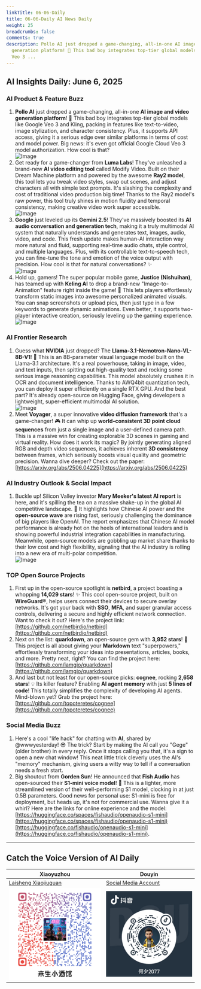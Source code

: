```yaml
---
linkTitle: 06-06-Daily
title: 06-06-Daily AI News Daily
weight: 25
breadcrumbs: false
comments: true
description: Pollo AI just dropped a game-changing, all-in-one AI image and video
  generation platform! 🎉 This bad boy integrates top-tier global models like Google
  Veo 3 ...
---
```

## AI Insights Daily: June 6, 2025

### **AI Product & Feature Buzz**
1.  **Pollo AI** just dropped a game-changing, all-in-one **AI image and video generation platform**! 🎉 This bad boy integrates top-tier global models like Google Veo 3 and Kling, packing in features like text-to-video, image stylization, and character consistency. Plus, it supports API access, giving it a serious edge over similar platforms in terms of cost and model power. Big news: it's even got official Google Cloud Veo 3 model authorization. How cool is that?
    <br/> ![Image](https://raw.githubusercontent.com/justlovemaki/imagehub/refs/heads/main/images/2025/07/news_01k024z2r0fj8bbamhx3mkrnh2.avif) <br/>
2.  Get ready for a game-changer from **Luma Labs**! They've unleashed a brand-new **AI video editing tool** called Modify Video. Built on their Dream Machine platform and powered by the awesome **Ray2 model**, this tool lets you tweak video styles, swap out scenes, and adjust characters all with simple text prompts. It's slashing the complexity and cost of traditional video production big time! Thanks to the Ray2 model's raw power, this tool truly shines in motion fluidity and temporal consistency, making creative video work super accessible.
    <br/> ![Image](https://raw.githubusercontent.com/justlovemaki/imagehub/refs/heads/main/images/2025/07/news_01k024z8zde1ery6k8dvvcxt5x.avif) <br/>
3.  **Google** just leveled up its **Gemini 2.5**! They've massively boosted its **AI audio conversation and generation tech**, making it a truly multimodal AI system that naturally understands and generates text, images, audio, video, and code. This fresh update makes human-AI interaction way more natural and fluid, supporting real-time audio chats, style control, and multiple languages. Plus, with its controllable text-to-speech tech, you can fine-tune the tone and emotion of the voice output with precision. How cool is that for natural conversations? ✨
    <br/> ![Image](https://raw.githubusercontent.com/justlovemaki/imagehub/refs/heads/main/images/2025/07/news_01k024zb75ezns3377tg01r123.avif) <br/>
4.  Hold up, gamers! The super popular mobile game, **Justice (Nishuihan)**, has teamed up with **Keling AI** to drop a brand-new "Image-to-Animation" feature right inside the game! 🤯 This lets players effortlessly transform static images into awesome personalized animated visuals. You can snap screenshots or upload pics, then just type in a few keywords to generate dynamic animations. Even better, it supports two-player interactive creation, seriously leveling up the gaming experience.
    <br/> ![Image](https://raw.githubusercontent.com/justlovemaki/imagehub/refs/heads/main/images/2025/07/news_01k024ze65fnpbafgm49hfg4hz.avif) <br/>

### **AI Frontier Research**
1.  Guess what **NVIDIA** just dropped? The **Llama-3.1-Nemotron-Nano-VL-8B-V1**! 🚀 This is an 8B-parameter visual language model built on the Llama-3.1 architecture. It's a real powerhouse, taking in image, video, and text inputs, then spitting out high-quality text and rocking some serious image reasoning capabilities. This model absolutely crushes it in OCR and document intelligence. Thanks to AWQ4bit quantization tech, you can deploy it super efficiently on a single RTX GPU. And the best part? It's already open-source on Hugging Face, giving developers a lightweight, super-efficient multimodal AI solution.
    <br/> ![Image](https://raw.githubusercontent.com/justlovemaki/imagehub/refs/heads/main/images/2025/07/news_01k024zpbxfmbavq466c7hv98r.avif) <br/>
2.  Meet **Voyager**, a super innovative **video diffusion framework** that's a game-changer! 🎮 It can whip up **world-consistent 3D point cloud sequences** from just a single image and a user-defined camera path. This is a massive win for creating explorable 3D scenes in gaming and virtual reality. How does it work its magic? By jointly generating aligned RGB and depth video sequences, it achieves inherent **3D consistency** between frames, which seriously boosts visual quality and geometric precision. Wanna dive deeper? Check out the paper: [https://arxiv.org/abs/2506.04225](https://arxiv.org/abs/2506.04225)

### **AI Industry Outlook & Social Impact**
1.  Buckle up! Silicon Valley investor **Mary Meeker's latest AI report** is here, and it's spilling the tea on a massive shake-up in the global AI competitive landscape. 🍵 It highlights how Chinese AI power and the **open-source wave** are rising fast, seriously challenging the dominance of big players like OpenAI. The report emphasizes that Chinese AI model performance is already hot on the heels of international leaders and is showing powerful industrial integration capabilities in manufacturing. Meanwhile, open-source models are gobbling up market share thanks to their low cost and high flexibility, signaling that the AI industry is rolling into a new era of multi-polar competition.
    <br/> ![Image](https://raw.githubusercontent.com/justlovemaki/imagehub/refs/heads/main/images/2025/07/news_01k024zsk0fdtvyp28mwqdgsdr.avif) <br/>

### **TOP Open Source Projects**
1.  First up in the open-source spotlight is **netbird**, a project boasting a whopping **14,029 stars**! ✨ This cool open-source project, built on **WireGuard®**, helps users connect their devices to secure overlay networks. It's got your back with **SSO**, **MFA**, and super granular access controls, delivering a secure and highly efficient network connection. Want to check it out? Here's the project link: [https://github.com/netbirdio/netbird](https://github.com/netbirdio/netbird)
2.  Next on the list: **quarkdown**, an open-source gem with **3,952 stars**! 🌟 This project is all about giving your **Markdown** text "superpowers," effortlessly transforming your ideas into presentations, articles, books, and more. Pretty neat, right? You can find the project here: [https://github.com/iamgio/quarkdown](https://github.com/iamgio/quarkdown)
3.  And last but not least for our open-source picks: **cognee**, rocking **2,658 stars**! 💡 Its killer feature? Enabling **AI agent memory** with just **5 lines of code**! This totally simplifies the complexity of developing AI agents. Mind-blown yet? Grab the project here: [https://github.com/topoteretes/cognee](https://github.com/topoteretes/cognee)

### **Social Media Buzz**
1.  Here's a cool "life hack" for chatting with **AI**, shared by @wwwyesterday! 😎 The trick? Start by making the AI call you "Gege" (older brother) in every reply. Once it stops calling you that, it's a sign to open a new chat window! This neat little trick cleverly uses the AI's "memory" mechanism, giving users a witty way to tell if a conversation needs a fresh start.
2.  Big shoutout from **Gorden Sun**! He announced that **Fish Audio** has open-sourced their **S1-mini voice model**! 🎤 This is a lighter, more streamlined version of their well-performing S1 model, clocking in at just 0.5B parameters. Good news for personal use: S1-mini is free for deployment, but heads up, it's not for commercial use. Wanna give it a whirl? Here are the links for online experience and the model: [https://huggingface.co/spaces/fishaudio/openaudio-s1-mini](https://huggingface.co/spaces/fishaudio/openaudio-s1-mini) [https://huggingface.co/fishaudio/openaudio-s1-mini](https://huggingface.co/fishaudio/openaudio-s1-mini).

---

## **Catch the Voice Version of AI Daily**

| **Xiaoyuzhou** | **Douyin** |
| --- | --- |
| [Laisheng Xiaojiuguan](https://www.xiaoyuzhoufm.com/podcast/683c62b7c1ca9cf575a5030e) | [Social Media Account](https://www.douyin.com/user/MS4wLjABAAAAwpwqPQlu38sO38VyWgw9ZjDEnN4bMR5j8x111UxpseHR9DpB6-CveI5KRXOWuFwG)|
| ![Tavern](https://raw.githubusercontent.com/justlovemaki/imagehub/refs/heads/main/logo/f959f7984e9163fc50d3941d79a7f262.md.png) | ![Information Station](https://raw.githubusercontent.com/justlovemaki/imagehub/refs/heads/main/logo/7fc30805eeb831e1e2baa3a240683ca3.md.png) |